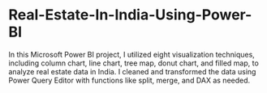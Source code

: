 # Real-Estate-In-India-Using-Power-BI
In this Microsoft Power BI project, I utilized eight visualization techniques, including column chart, line chart, tree map, donut chart, and filled map, to analyze real estate data in India. I cleaned and transformed the data using Power Query Editor with functions like split, merge, and DAX as needed.
